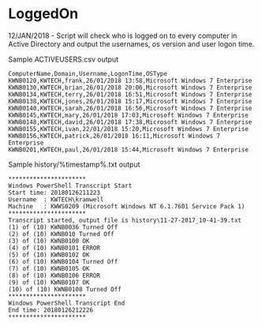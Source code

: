 # LoggedOn
 12/JAN/2018 - Script will check who is logged on to every computer in Active Directory and output the usernames, os version and user logon time.

Sample ACTIVEUSERS.csv output

	ComputerName,Domain,Username,LogonTime,OSType
	KWNB0120,KWTECH,frank,26/01/2018 13:58,Microsoft Windows 7 Enterprise 
	KWNB0130,KWTECH,brian,26/01/2018 20:06,Microsoft Windows 7 Enterprise 
	KWNB0134,KWTECH,terry,26/01/2018 16:51,Microsoft Windows 7 Enterprise 
	KWNB0138,KWTECH,jones,26/01/2018 15:17,Microsoft Windows 7 Enterprise 
	KWNB0140,KWTECH,sarah,26/01/2018 16:56,Microsoft Windows 7 Enterprise 
	KWNB0145,KWTECH,mary,26/01/2018 17:03,Microsoft Windows 7 Enterprise 
	KWNB0148,KWTECH,david,26/01/2018 17:38,Microsoft Windows 7 Enterprise 
	KWNB0155,KWTECH,ivan,22/01/2018 15:20,Microsoft Windows 7 Enterprise 
	KWNB0156,KWTECH,patrick,26/01/2018 16:11,Microsoft Windows 7 Enterprise 
	KWNB0201,KWTECH,paul,26/01/2018 15:44,Microsoft Windows 7 Enterprise 

Sample history/%timestamp%.txt output

	**********************
	Windows PowerShell Transcript Start
	Start time: 20180126211223
	Username  : KWTECH\kramwell 
	Machine	  : KWWS0209 (Microsoft Windows NT 6.1.7601 Service Pack 1) 
	**********************
	Transcript started, output file is history\11-27-2017_10-41-39.txt
	(1) of (10) KWNB0036 Turned Off
	(2) of (10) KWNB010 Turned Off
	(3) of (10) KWNB0100 OK
	(4) of (10) KWNB0101 ERROR
	(5) of (10) KWNB0102 OK
	(6) of (10) KWNB0104 Turned Off
	(7) of (10) KWNB0105 OK
	(8) of (10) KWNB0106 ERROR
	(9) of (10) KWNB0107 OK
	(10) of (10) KWNB0108 Turned Off
	**********************
	Windows PowerShell Transcript End
	End time: 20180126212226
	**********************
